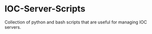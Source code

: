 # IOC-Server-Scripts

Collection of python and bash scripts that are useful for managing IOC servers.

